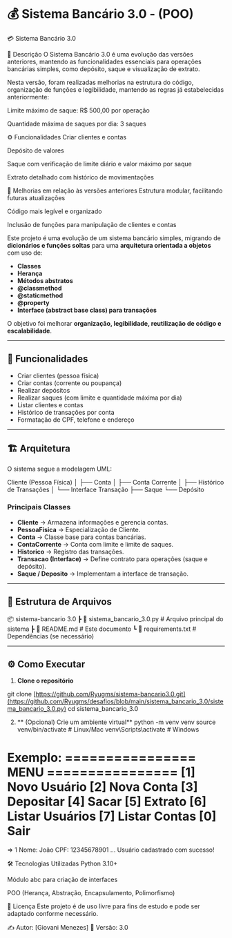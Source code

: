 # 💰 Sistema Bancário 3.0 - (POO)

💳 Sistema Bancário 3.0

📌 Descrição
O Sistema Bancário 3.0 é uma evolução das versões anteriores, mantendo as funcionalidades essenciais para operações bancárias simples, como depósito, saque e visualização de extrato.

Nesta versão, foram realizadas melhorias na estrutura do código, organização de funções e legibilidade, mantendo as regras já estabelecidas anteriormente:

Limite máximo de saque: R$ 500,00 por operação

Quantidade máxima de saques por dia: 3 saques

⚙️ Funcionalidades
Criar clientes e contas

Depósito de valores

Saque com verificação de limite diário e valor máximo por saque

Extrato detalhado com histórico de movimentações

🚀 Melhorias em relação às versões anteriores
Estrutura modular, facilitando futuras atualizações

Código mais legível e organizado

Inclusão de funções para manipulação de clientes e contas



Este projeto é uma evolução de um sistema bancário simples, migrando de **dicionários e funções soltas** para uma **arquitetura orientada a objetos** com uso de:
- **Classes**
- **Herança**
- **Métodos abstratos**
- **@classmethod**
- **@staticmethod**
- **@property**
- **Interface (abstract base class) para transações**

O objetivo foi melhorar **organização, legibilidade, reutilização de código e escalabilidade**.

---

## 📌 Funcionalidades
- Criar clientes (pessoa física)
- Criar contas (corrente ou poupança)
- Realizar depósitos
- Realizar saques (com limite e quantidade máxima por dia)
- Listar clientes e contas
- Histórico de transações por conta
- Formatação de CPF, telefone e endereço

---

## 🏗 Arquitetura
O sistema segue a modelagem UML:

Cliente (Pessoa Física)
│
├── Conta
│ ├── Conta Corrente
│
├── Histórico de Transações
│
└── Interface Transação
├── Saque
└── Depósito


### **Principais Classes**
- **Cliente** → Armazena informações e gerencia contas.
- **PessoaFisica** → Especialização de Cliente.
- **Conta** → Classe base para contas bancárias.
- **ContaCorrente** → Conta com limite e limite de saques.
- **Historico** → Registro das transações.
- **Transacao (Interface)** → Define contrato para operações (saque e depósito).
- **Saque / Deposito** → Implementam a interface de transação.

---

## 📂 Estrutura de Arquivos
📦 sistema-bancario 3.0
┣ 📜 sistema_bancario_3.0.py # Arquivo principal do sistema
┣ 📜 README.md # Este documento
┗ 📜 requirements.txt # Dependências (se necessário)


---

## ⚙️ Como Executar
1. **Clone o repositório**

git clone [https://github.com/Ryugms/sistema-bancario3.0.git](https://github.com/Ryugms/desafios/blob/main/sistema_bancario_3.0/sistema_bancario_3.0.py)
cd sistema_bancario_3.0

2. ** (Opcional) Crie um ambiente virtual**
python -m venv venv
source venv/bin/activate  # Linux/Mac
venv\Scripts\activate    # Windows

Exemplo:
================ MENU ================
[1] Novo Usuário
[2] Nova Conta
[3] Depositar
[4] Sacar
[5] Extrato
[6] Listar Usuários
[7] Listar Contas
[0] Sair
=======================================
=> 1
Nome: João
CPF: 12345678901
...
Usuário cadastrado com sucesso!

🛠 Tecnologias Utilizadas
Python 3.10+

Módulo abc para criação de interfaces

POO (Herança, Abstração, Encapsulamento, Polimorfismo)

📜 Licença
Este projeto é de uso livre para fins de estudo e pode ser adaptado conforme necessário.

✍ Autor: [Giovani Menezes]
📅 Versão: 3.0
